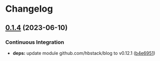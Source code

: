 # Changelog

## [0.1.4](https://github.com/hbstack/blog/compare/modules/heading-sign/v0.1.3...modules/heading-sign/v0.1.4) (2023-06-10)


### Continuous Integration

* **deps:** update module github.com/hbstack/blog to v0.12.1 ([b4e6951](https://github.com/hbstack/blog/commit/b4e695188f04c8f78175af78500750f396db1045))
